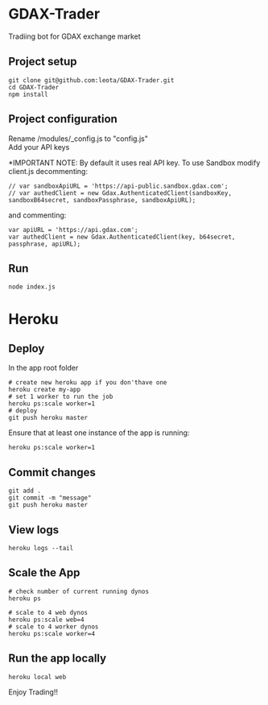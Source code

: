 # GDAX-Trader
Tradiing bot for GDAX exchange market

## Project setup
```
git clone git@github.com:leota/GDAX-Trader.git
cd GDAX-Trader
npm install
```

## Project configuration
Rename /modules/_config.js to "config.js" <br>
Add your API keys

*IMPORTANT NOTE: By default it uses real API key. To use Sandbox modify client.js decommenting:
```
// var sandboxApiURL = 'https://api-public.sandbox.gdax.com';
// var authedClient = new Gdax.AuthenticatedClient(sandboxKey, sandboxB64secret, sandboxPassphrase, sandboxApiURL);
```

and commenting:
```
var apiURL = 'https://api.gdax.com';
var authedClient = new Gdax.AuthenticatedClient(key, b64secret, passphrase, apiURL);
```
## Run
```
node index.js
```

# Heroku
## Deploy
In the app root folder
```
# create new heroku app if you don'thave one
heroku create my-app
# set 1 worker to run the job
heroku ps:scale worker=1
# deploy 
git push heroku master
```

Ensure that at least one instance of the app is running:
```
heroku ps:scale worker=1
```
## Commit changes
```
git add .
git commit -m "message"
git push heroku master
```
## View logs
```
heroku logs --tail
```
## Scale the App
```
# check number of current running dynos
heroku ps

# scale to 4 web dynos
heroku ps:scale web=4
# scale to 4 worker dynos
heroku ps:scale worker=4
```
## Run the app locally
```
heroku local web
```


Enjoy Trading!!
